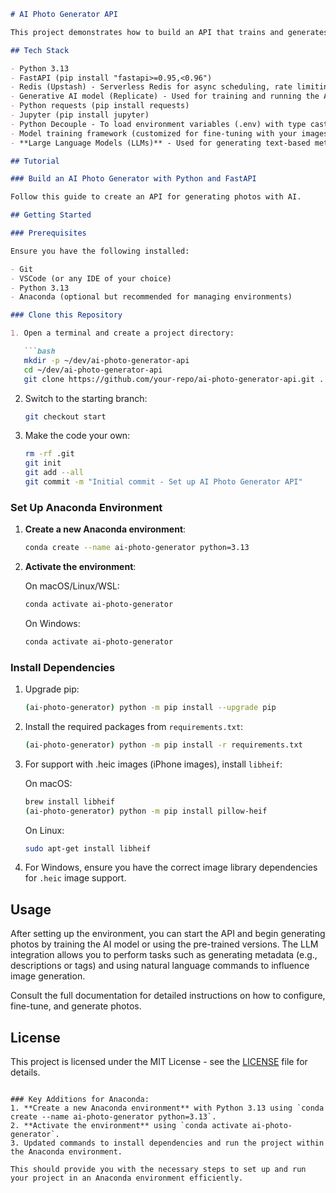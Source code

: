 ```markdown
# AI Photo Generator API

This project demonstrates how to build an API that trains and generates photos using AI, featuring custom images. The API is built with FastAPI, integrates with cloud-based services, supports various image formats for AI-based photo generation, and includes support for Large Language Models (LLMs) for advanced features such as natural language image description, tagging, and more.

## Tech Stack

- Python 3.13
- FastAPI (pip install "fastapi>=0.95,<0.96")
- Redis (Upstash) - Serverless Redis for async scheduling, rate limiting, caching, and more
- Generative AI model (Replicate) - Used for training and running the AI model
- Python requests (pip install requests)
- Jupyter (pip install jupyter)
- Python Decouple - To load environment variables (.env) with type casting and default values
- Model training framework (customized for fine-tuning with your images)
- **Large Language Models (LLMs)** - Used for generating text-based metadata, descriptions, tags, and assisting in custom image generation commands

## Tutorial

### Build an AI Photo Generator with Python and FastAPI

Follow this guide to create an API for generating photos with AI.

## Getting Started

### Prerequisites

Ensure you have the following installed:

- Git
- VSCode (or any IDE of your choice)
- Python 3.13
- Anaconda (optional but recommended for managing environments)

### Clone this Repository

1. Open a terminal and create a project directory:

   ```bash
   mkdir -p ~/dev/ai-photo-generator-api
   cd ~/dev/ai-photo-generator-api
   git clone https://github.com/your-repo/ai-photo-generator-api.git .
   ```

2. Switch to the starting branch:

   ```bash
   git checkout start
   ```

3. Make the code your own:

   ```bash
   rm -rf .git
   git init
   git add --all
   git commit -m "Initial commit - Set up AI Photo Generator API"
   ```

### Set Up Anaconda Environment

1. **Create a new Anaconda environment**:

   ```bash
   conda create --name ai-photo-generator python=3.13
   ```

2. **Activate the environment**:

   On macOS/Linux/WSL:

   ```bash
   conda activate ai-photo-generator
   ```

   On Windows:

   ```bash
   conda activate ai-photo-generator
   ```

### Install Dependencies

1. Upgrade pip:

   ```bash
   (ai-photo-generator) python -m pip install --upgrade pip
   ```

2. Install the required packages from `requirements.txt`:

   ```bash
   (ai-photo-generator) python -m pip install -r requirements.txt
   ```

3. For support with .heic images (iPhone images), install `libheif`:

   On macOS:

   ```bash
   brew install libheif
   (ai-photo-generator) python -m pip install pillow-heif
   ```

   On Linux:

   ```bash
   sudo apt-get install libheif
   ```

4. For Windows, ensure you have the correct image library dependencies for `.heic` image support.

## Usage

After setting up the environment, you can start the API and begin generating photos by training the AI model or using the pre-trained versions. The LLM integration allows you to perform tasks such as generating metadata (e.g., descriptions or tags) and using natural language commands to influence image generation.

Consult the full documentation for detailed instructions on how to configure, fine-tune, and generate photos.

## License

This project is licensed under the MIT License - see the [LICENSE](LICENSE) file for details.
```

### Key Additions for Anaconda:
1. **Create a new Anaconda environment** with Python 3.13 using `conda create --name ai-photo-generator python=3.13`.
2. **Activate the environment** using `conda activate ai-photo-generator`.
3. Updated commands to install dependencies and run the project within the Anaconda environment.

This should provide you with the necessary steps to set up and run your project in an Anaconda environment efficiently.